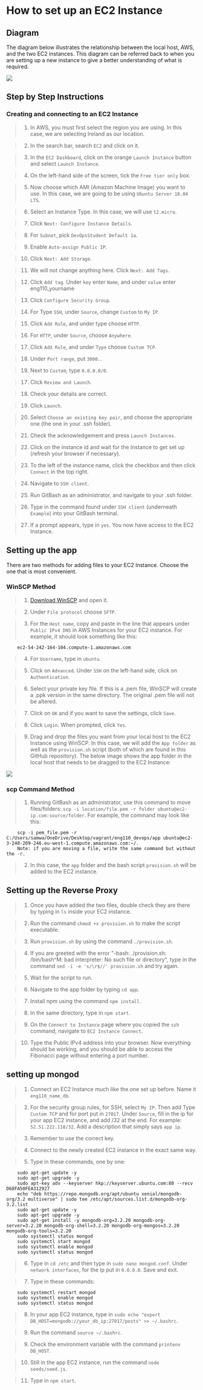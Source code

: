 # How to set up an EC2 Instance

## Diagram 

The diagram below illustrates the relationship between the local host, AWS, and the two EC2 instances. This diagram can be referred back to when you are setting up a new instance to give a better understanding of what is required.

![](https://i.imgur.com/Ds3vD7s.png)

## Step by Step Instructions

### Creating and connecting to an EC2 Instance

> 1. In AWS, you must first select the region you are using. In this case, we are selecting Ireland as our location. 

> 2. In the search bar, search `EC2` and click on it.

> 3. In the `EC2 Dashboard`, click on the orange `Launch Instance` button and select `Launch Instance`.

> 4. On the left-hand side of the screen, tick the `Free tier only` box.

> 5. Now choose which AMI (Amazon Machine Image) you want to use. In this case, we are going to be using `Ubuntu Server 18.04 LTS`. 

> 6. Select an Instance Type. In this case, we will use `t2.micro`. 

> 7. Click `Next: Configure Instance Details`.

> 8. For `Subnet`, pick `DevOpsStudent Default 1a`.

> 9. Enable `Auto-assign Public IP`.

> 10. Click `Next: Add Storage`.

> 11. We will not change anything here. Click `Next: Add Tags`. 

> 12. Click `Add tag`. Under `key` enter `Name`, and under `value` enter eng110_yourname

> 13. Click `Configure Security Group`.

> 14. For Type `SSH`, under `Source`, change `Custom` to `My IP`.

> 15. Click `Add Rule`, and under type choose `HTTP`.

> 16. For `HTTP`, under `Source`, choose `Anywhere`.

> 17. Click `Add Rule`, and under `Type` choose `Custom TCP`.

> 18. Under `Port range`, put `3000.`.

> 19. Next to `Custom`, type `0.0.0.0/0`.

> 17. Click `Review and Launch`.

> 18. Check your details are correct.

> 19. Click `Launch`.

> 20. Select `Choose an existing key pair`, and choose the appropriate one (the one in your .ssh folder).

> 21. Check the acknowledgement and press `Launch Instances`.

> 22. Click on the instance id and wait for the instance to get set up (refresh your browser if necessary).

> 23. To the left of the instance name, click the checkbox and then click `Connect` in the top right.

> 24. Navigate to `SSH client`.

> 25. Run GitBash as an administrator, and navigate to your .ssh folder.

> 26. Type in the command found under `SSH client` (underneath `Example`) into your GitBash terminal.  

> 27. If a prompt appears, type in `yes`. You now have access to the EC2 Instance.

## Setting up the app

There are two methods for adding files to your EC2 Instance. Choose the one that is most convenient.

### WinSCP Method

> 1. [Download WinSCP](https://winscp.net/eng/download.php) and open it.

> 2. Under `File protocol` choose `SFTP`.

> 3. For the `Host name`, copy and paste in the line that appears under `Public IPv4 DNS` in AWS Instances for your EC2 instance. For example, it should look something like this:

        ec2-54-242-164-104.compute-1.amazonaws.com	

> 4. For `Username`, type in `ubuntu`. 

> 5. Click on `Advanced`. Under `SSH` on the left-hand side, click on `Authentication`. 

> 6. Select your private key file. If this is a .pem file, WinSCP will create a .ppk version in the same directory. The original .pem file will not be altered.

> 7. Click on `OK` and if you want to save the settings, click `Save`.

> 8. Click `Login`. When prompted, click `Yes`.

> 9. Drag and drop the files you want from your local host to the EC2 Instance using WinSCP. In this case, we will add the `App folder` as well as the `provision.sh` script (both of which are found in this GitHub repository). The below image shows the app folder in the local host that needs to be dragged to the EC2 Instance:

![](https://i.imgur.com/UpXKesN.png)

### scp Command Method

> 1. Running GitBash as an administrator, use this command to move files/folders: `scp -i location/file.pem -r folder ubuntu@ec2-ip.com:source/folder`. For example, the command may look like this:

        scp -i pem_file.pem -r C:/Users/samwa/OneDrive/Desktop/vagrant/eng110_devops/app ubuntu@ec2-3-248-209-246.eu-west-1.compute.amazonaws.com:~/.
        Note: if you are moving a file, write the same command but without the -r. 

> 2. In this case, the `app` folder and the bash script `provision.sh` will be added to the EC2 instance.

## Setting up the Reverse Proxy

> 1. Once you have added the two files, double check they are there by typing in `ls` inside your EC2 instance. 

> 2. Run the command `chmod +x provision.sh` to make the script executable.

> 3. Run `provision.sh` by using the command `./provision.sh`.

> 4. If you are greeted with the error "-bash: ./provision.sh: /bin/bash^M: bad interpreter: No such file or directory", type in the command `sed -i -e 's/\r$//' provision.sh` and try again.

> 5. Wait for the script to run. 

> 6. Navigate to the app folder by typing `cd app`.

> 7. Install npm using the command `npm install`.

> 8. In the same directory, type in `npm start`.

> 9. On the `Connect to Instance` page where you copied the `ssh` command, navigate to `EC2 Instance Connect`.

> 10. Type the Public IPv4 address into your browser. Now everything should be working, and you should be able to access the Fibonacci page without entering a port number. 

## setting up mongod

> 1. Connect an EC2 Instance much like the one set up before. Name it `eng110_name_db`.


> 2. For the security group rules, for SSH, select `My IP`. Then add Type `Custom TCP` and for port put in `27017`. Under `Source`, fill in the ip for your app EC2 instance, and add /32 at the end. For example: `52.51.222.118/32`. Add a description that simply says `app ip`.

> 3. Remember to use the correct key.

> 4. Connect to the newly created EC2 instance in the exact same way.

> 5. Type in these commands, one by one:

        sudo apt-get update -y
        sudo apt-get upgrade -y
        sudo apt-key adv --keyserver hkp://keyserver.ubuntu.com:80 --recv D68FA50FEA312927
        echo "deb https://repo.mongodb.org/apt/ubuntu xenial/mongodb-org/3.2 multiverse" | sudo tee /etc/apt/sources.list.d/mongodb-org-3.2.list
        sudo apt-get update -y
        sudo apt-get upgrade -y
        sudo apt-get install -y mongodb-org=3.2.20 mongodb-org-server=3.2.20 mongodb-org-shell=3.2.20 mongodb-org-mongos=3.2.20 mongodb-org-tools=3.2.20
        sudo systemctl status mongod
        sudo systemctl start mongod
        sudo systemctl enable mongod
        sudo systemctl status mongod

> 6. Type in `cd /etc` and then type in `sudo nano mongod.conf`. Under `network interfaces`, for the ip put in `0.0.0.0`. Save and exit.

> 7. Type in these commands:

        sudo systemctl restart mongod
        sudo systemctl enable mongod
        sudo systemctl status mongod

> 8. In your app EC2 instance, type in `sudo echo "export DB_HOST=mongodb://your_db_ip:27017/posts" >> ~/.bashrc`. 

> 9. Run the command `source ~/.bashrc`.

> 9. Check the environment variable with the command `printenv DB_HOST`.

> 10. Still in the app EC2 instance, run the command `node seeds/seed.js`. 

> 11. Type in `npm start`. 

